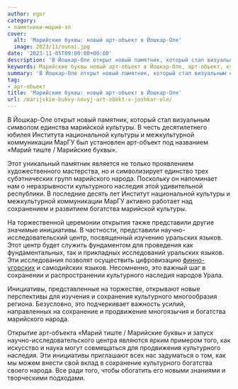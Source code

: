 ```yaml
---
author: egor
category:
- памятники-марий-эл
cover:
  alt: 'Марийские буквы: новый арт-объект в Йошкар-Оле'
  image: 2023/11/ounai.jpg
date: '2023-11-05T09:00:00+00:00'
description: 'В Йошкар-Оле открыт новый памятник, который стал визуальным символом единства марийской культуры. В честь десятилетнего юбилея Института национальной...'
keywords: Марийские буквы новый арт-объект в Йошкар-Оле, арт-объект, культурного, культуры, народа, наследия, богатства, инициативы, языков, памятник, марийской, национальной, межкультурной, коммуникации, маргу, арт, марий
summary: 'В Йошкар-Оле открыт новый памятник, который стал визуальным символом единства марийской культуры. В честь десятилетнего юбилея Института национальной...'
tag:
- арт-объект
title: 'Марийские буквы: новый арт-объект в Йошкар-Оле'
url: /marijskie-bukvy-novyj-art-obekt-v-joshkar-ole/
---
```


В Йошкар-Оле открыт новый памятник, который стал визуальным символом единства марийской культуры. В честь десятилетнего юбилея Института национальной культуры и межкультурной коммуникации МарГУ был установлен арт-объект под названием «Марий тиште / Марийские буквы».

Этот уникальный памятник является не только проявлением художественного мастерства, но и символизирует единство трех субэтнических групп марийского народа. Поскольку он напоминает нам о неразрывности культурного наследия этой удивительной республики. В последние десять лет Институт национальной культуры и межкультурной коммуникации МарГУ активно работает над сохранением и развитием богатства марийской культуры.

На торжественной церемонии открытия также представили другие значимые инициативы. В частности, представили научно-исследовательский центр, посвященный изучению уральских языков. Этот центр будет служить фундаментом для проведения как фундаментальных, так и прикладных исследований уральских языков. Эти исследования позволят осуществить цифровизацию [финно-угорских](/kraski-i-ritmy-finno-ugorii-vystavka-konczert/) и самодийских языков. Несомненно, это важный шаг в сохранении и распространении культурного наследия народов Урала.

Инициативы, представленные на торжестве, открывают новые перспективы для изучения и сохранения культурного многообразия региона. Безусловно, это подчеркивает важность усилий, направленных на сохранение и продвижение многоязычия и богатства марийского народа.

Открытие арт-объекта «Марий тиште / Марийские буквы» и запуск научно-исследовательского центра являются ярким примером того, как искусство и наука могут совмещаться для продвижения культурного наследия. Эти инициативы приглашают всех нас задуматься о том, как мы можем внести свой вклад в сохранение культурного богатства своего народа. Все ради того, чтобы обогатить его новыми знаниями и творческими подходами.